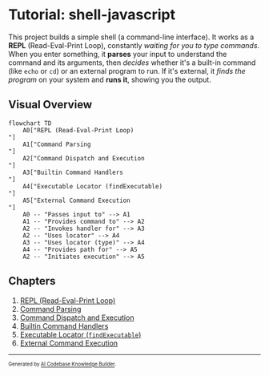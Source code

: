 # Tutorial: shell-javascript

This project builds a simple shell (a command-line interface).
It works as a **REPL** (Read-Eval-Print Loop), constantly *waiting for you to type commands*.
When you enter something, it **parses** your input to understand the command and its arguments,
then *decides* whether it's a built-in command (like `echo` or `cd`) or an external program to run.
If it's external, it *finds the program* on your system and **runs it**, showing you the output.


## Visual Overview

```mermaid
flowchart TD
    A0["REPL (Read-Eval-Print Loop)
"]
    A1["Command Parsing
"]
    A2["Command Dispatch and Execution
"]
    A3["Builtin Command Handlers
"]
    A4["Executable Locator (findExecutable)
"]
    A5["External Command Execution
"]
    A0 -- "Passes input to" --> A1
    A1 -- "Provides command to" --> A2
    A2 -- "Invokes handler for" --> A3
    A2 -- "Uses locator" --> A4
    A3 -- "Uses locator (type)" --> A4
    A4 -- "Provides path for" --> A5
    A2 -- "Initiates execution" --> A5
```

## Chapters

1. [REPL (Read-Eval-Print Loop)
](01_repl__read_eval_print_loop__.md)
2. [Command Parsing
](02_command_parsing_.md)
3. [Command Dispatch and Execution
](03_command_dispatch_and_execution_.md)
4. [Builtin Command Handlers
](04_builtin_command_handlers_.md)
5. [Executable Locator (`findExecutable`)
](05_executable_locator___findexecutable___.md)
6. [External Command Execution
](06_external_command_execution_.md)

---

<sub><sup>Generated by [AI Codebase Knowledge Builder](https://github.com/The-Pocket/Tutorial-Codebase-Knowledge).</sup></sub>
